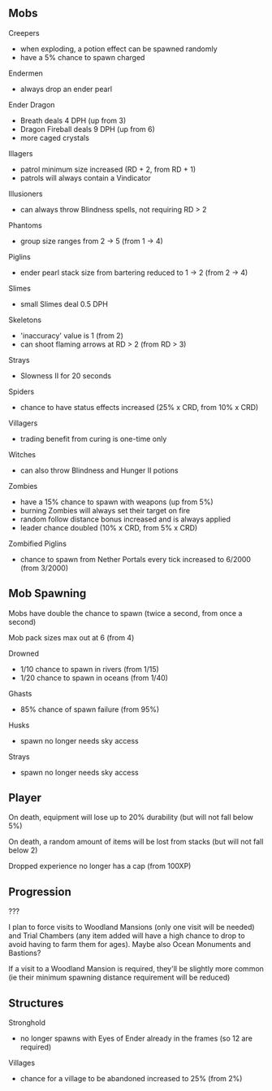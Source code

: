 ## Mobs

Creepers
- when exploding, a potion effect can be spawned randomly
- have a 5% chance to spawn charged

Endermen
- always drop an ender pearl

Ender Dragon
- Breath deals 4 DPH (up from 3)
- Dragon Fireball deals 9 DPH (up from 6)
- more caged crystals

Illagers
- patrol minimum size increased (RD + 2, from RD + 1)
- patrols will always contain a Vindicator

Illusioners
- can always throw Blindness spells, not requiring RD > 2

Phantoms
- group size ranges from 2 -> 5 (from 1 -> 4)

Piglins
- ender pearl stack size from bartering reduced to 1 -> 2 (from 2 -> 4)

Slimes
- small Slimes deal 0.5 DPH

Skeletons
- 'inaccuracy' value is 1 (from 2)
- can shoot flaming arrows at RD > 2 (from RD > 3)

Strays
- Slowness II for 20 seconds

Spiders
- chance to have status effects increased (25% x CRD, from 10% x CRD)

Villagers
- trading benefit from curing is one-time only

Witches
- can also throw Blindness and Hunger II potions

Zombies
- have a 15% chance to spawn with weapons (up from 5%)
- burning Zombies will always set their target on fire
- random follow distance bonus increased and is always applied
- leader chance doubled (10% x CRD, from 5% x CRD)

Zombified Piglins
- chance to spawn from Nether Portals every tick increased to 6/2000 (from 3/2000)

## Mob Spawning

Mobs have double the chance to spawn (twice a second, from once a second)

Mob pack sizes max out at 6 (from 4)

Drowned
- 1/10 chance to spawn in rivers (from 1/15)
- 1/20 chance to spawn in oceans (from 1/40)

Ghasts
- 85% chance of spawn failure (from 95%)

Husks
- spawn no longer needs sky access

Strays
- spawn no longer needs sky access

## Player

On death, equipment will lose up to 20% durability (but will not fall below 5%)

On death, a random amount of items will be lost from stacks (but will not fall below 2)

Dropped experience no longer has a cap (from 100XP)

## Progression

???

I plan to force visits to Woodland Mansions (only one visit will be needed) and Trial Chambers (any item added will have a high chance to drop to avoid having to farm them for ages). Maybe also Ocean Monuments and Bastions?

If a visit to a Woodland Mansion is required, they'll be slightly more common (ie their minimum spawning distance requirement will be reduced)

## Structures

Stronghold
- no longer spawns with Eyes of Ender already in the frames (so 12 are required)

Villages
- chance for a village to be abandoned increased to 25% (from 2%)